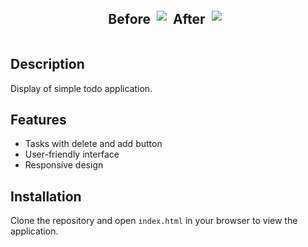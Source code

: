 <div align="center" style="display: flex; flex-direction: row; justify-content: center; align-items: center;">
<h2>Before</h2>
  <img src="https://nkb-backend-media-static-tenxiitian.s3.ap-south-1.amazonaws.com/tenxiitian_prod/programs/Tech+Programs/frontend-content/ccbp/coding-practice-questions/dynamic-webapps/todo-application-part-1-v1.png" style="max-width: 20%; margin: 10px;">

 ## After
  <img src="https://nkb-backend-media-static-tenxiitian.s3.ap-south-1.amazonaws.com/tenxiitian_prod/programs/Tech+Programs/frontend-content/ccbp/coding-practice-questions/dynamic-webapps/todo-application-part-2-v1.gif" style="max-width: 75%; margin: 10px;">
</div>

## Description

Display of simple todo application.

## Features

- Tasks with delete and add button
- User-friendly interface
- Responsive design

## Installation

Clone the repository and open `index.html` in your browser to view the application.
